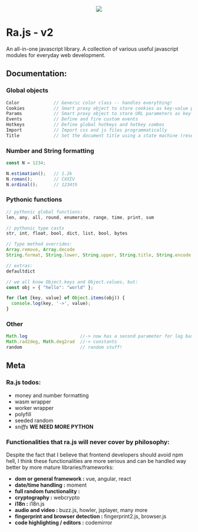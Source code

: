 <p align="center">
  <img src="https://github.com/oboforty/Rajs/blob/master/logo.png">
</p>

# Ra.js - v2
An all-in-one javascript library. A collection of various useful javascript modules for everyday web development.


## Documentation:

### Global objects
```javascript
Color             // Generic color class -- handles everything!
Cookies           // Smart proxy object to store cookies as key-value pairs
Params            // Smart proxy object to store URL parameters as key-value pairs
Events            // Define and fire custom events
Hotkeys           // Define global hotkeys and hotkey combos
Import            // Import css and js files programmatically
Title             // Set the document title using a state machine (reset/set)
```

### Number and String formatting
```javascript
const N = 1234;

N.estimation();   // 1.2k
N.roman();        // CXXIV
N.ordinal();      // 1234th
```

### Pythonic functions
```javascript
// pythonic global functions:
len, any, all, round, enumerate, range, time, print, sum

// pythonic type casts
str, int, float, bool, dict, list, bool, bytes

// Type method overrides:
Array.remove, Array.decode
String.format, String.lower, String.upper, String.title, String.encode

// extras:
defaultdict

// we all know Object.keys and Object.values, but:
const obj = { "hello": "world" };

for (let [key, value] of Object.items(obj)) {
  console.log(key, '->', value);
}


```

### Other
```javascript
Math.log                    //-> now has a second parameter for log base
Math.rad2deg, Math.deg2rad  //-> constants
random                      // random stuff!
```

## Meta
### Ra.js todos:
- money and number formatting
- wasm wrapper
- worker wrapper
- polyfill
- seeded random
- *sniffs* **WE NEED MORE PYTHON**

### Functionalities that ra.js will never cover by philosophy:
Despite the fact that I believe that frontend developers should avoid npm hell, I think these functionalities are more serious and can be handled way better by more mature libraries/frameworks:

- **dom or general framework :** vue, angular, react
- **date/time handling :** moment
- **full random functionality :** 
- **cryptography :** webcrypto
- **i18n :** i18n.js
- **audio and video :** buzz.js, howler, jsplayer, many more
- **fingerprint and browser detection :** fingerprint2.js, browser.js
- **code highlighting / editors :** codemirror

